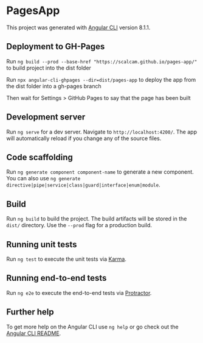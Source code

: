 # PagesApp

This project was generated with [Angular CLI](https://github.com/angular/angular-cli) version 8.1.1.

## Deployment to GH-Pages

Run `ng build --prod --base-href "https://scalcam.github.io/pages-app/"` to build project into the dist folder

Run `npx angular-cli-ghpages --dir=dist/pages-app` to deploy the app from the dist folder into a gh-pages branch

Then wait for Settings > GitHub Pages to say that the page has been built

## Development server

Run `ng serve` for a dev server. Navigate to `http://localhost:4200/`. The app will automatically reload if you change any of the source files.

## Code scaffolding

Run `ng generate component component-name` to generate a new component. You can also use `ng generate directive|pipe|service|class|guard|interface|enum|module`.

## Build

Run `ng build` to build the project. The build artifacts will be stored in the `dist/` directory. Use the `--prod` flag for a production build.

## Running unit tests

Run `ng test` to execute the unit tests via [Karma](https://karma-runner.github.io).

## Running end-to-end tests

Run `ng e2e` to execute the end-to-end tests via [Protractor](http://www.protractortest.org/).

## Further help

To get more help on the Angular CLI use `ng help` or go check out the [Angular CLI README](https://github.com/angular/angular-cli/blob/master/README.md).
